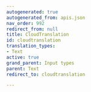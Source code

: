 ```yaml
---
autogenerated: true
autogenerated_from: apis.json
nav_order: 992
redirect_from: null
title: CloudTranslation
id: cloudtranslation
translation_types:
- Text
active: true
grand_parent: Input types
parent: Text
redirect_to: cloudtranslation

---
```


